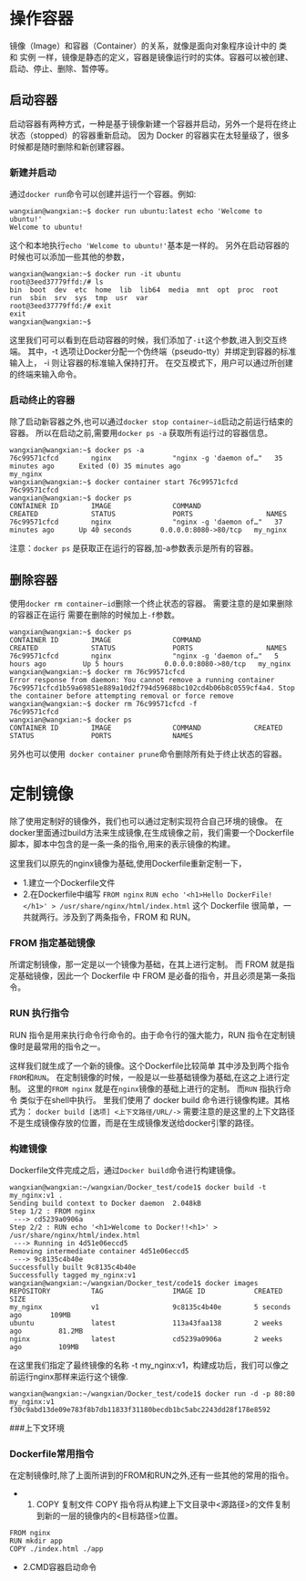 # 操作容器

镜像（Image）和容器（Container）的关系，就像是面向对象程序设计中的 类 和 实例 一样，镜像是静态的定义，容器是镜像运行时的实体。容器可以被创建、启动、停止、删除、暂停等。

## 启动容器
启动容器有两种方式，一种是基于镜像新建一个容器并启动，另外一个是将在终止状态（stopped）的容器重新启动。
因为 Docker 的容器实在太轻量级了，很多时候都是随时删除和新创建容器。

### 新建并启动

通过`docker run`命令可以创建并运行一个容器。例如:

```
wangxian@wangxian:~$ docker run ubuntu:latest echo 'Welcome to ubuntu!'
Welcome to ubuntu!
```
这个和本地执行`echo 'Welcome to ubuntu!'`基本是一样的。
另外在启动容器的时候也可以添加一些其他的参数，
```
wangxian@wangxian:~$ docker run -it ubuntu
root@3eed37779ffd:/# ls
bin  boot  dev  etc  home  lib  lib64  media  mnt  opt  proc  root  run  sbin  srv  sys  tmp  usr  var
root@3eed37779ffd:/# exit
exit
wangxian@wangxian:~$ 
```
这里我们可可以看到在启动容器的时候，我们添加了`-it`这个参数,进入到交互终端。
其中，-t 选项让Docker分配一个伪终端（pseudo-tty）并绑定到容器的标准输入上， -i 则让容器的标准输入保持打开。
在交互模式下，用户可以通过所创建的终端来输入命令。


### 启动终止的容器

除了启动新容器之外,也可以通过`docker stop container—id`启动之前运行结束的容器。
所以在启动之前,需要用`docker ps -a` 获取所有运行过的容器信息。
```
wangxian@wangxian:~$ docker ps -a
76c99571cfcd        nginx               "nginx -g 'daemon of…"   35 minutes ago      Exited (0) 35 minutes ago                          my_nginx
wangxian@wangxian:~$ docker container start 76c99571cfcd
76c99571cfcd
wangxian@wangxian:~$ docker ps
CONTAINER ID        IMAGE               COMMAND                  CREATED             STATUS              PORTS                  NAMES
76c99571cfcd        nginx               "nginx -g 'daemon of…"   37 minutes ago      Up 40 seconds       0.0.0.0:8080->80/tcp   my_nginx
```
注意：`docker ps` 是获取正在运行的容器,加-a参数表示是所有的容器。

## 删除容器
使用`docker rm container—id`删除一个终止状态的容器。
需要注意的是如果删除的容器正在运行 需要在删除的时候加上`-f`参数。
```
wangxian@wangxian:~$ docker ps
CONTAINER ID        IMAGE               COMMAND                  CREATED             STATUS              PORTS                  NAMES
76c99571cfcd        nginx               "nginx -g 'daemon of…"   5 hours ago         Up 5 hours          0.0.0.0:8080->80/tcp   my_nginx
wangxian@wangxian:~$ docker rm 76c99571cfcd
Error response from daemon: You cannot remove a running container 76c99571cfcd1b59a69851e889a10d2f794d59688bc102cd4b06b8c0559cf4a4. Stop the container before attempting removal or force remove
wangxian@wangxian:~$ docker rm 76c99571cfcd -f
76c99571cfcd
wangxian@wangxian:~$ docker ps
CONTAINER ID        IMAGE               COMMAND             CREATED             STATUS              PORTS               NAMES
```
另外也可以使用` docker container prune`命令删除所有处于终止状态的容器。

# 定制镜像 

除了使用定制好的镜像外，我们也可以通过定制实现符合自己环境的镜像。
在docker里面通过build方法来生成镜像,在生成镜像之前，我们需要一个Dockerfile脚本，脚本中包含的是一条一条的指令,用来的表示镜像的构建。

这里我们以原先的nginx镜像为基础,使用Dockerfile重新定制一下，
* 1.建立一个Dockerfile文件
* 2.在Dockerfile中编写 `FROM nginx` `RUN echo '<h1>Hello DockerFile!</h1>' > /usr/share/nginx/html/index.html`
这个 Dockerfile 很简单，一共就两行。涉及到了两条指令，FROM 和 RUN。

### FROM 指定基础镜像
所谓定制镜像，那一定是以一个镜像为基础，在其上进行定制。
而 FROM 就是指定基础镜像，因此一个 Dockerfile 中 FROM 是必备的指令，并且必须是第一条指令。

### RUN 执行指令
RUN 指令是用来执行命令行命令的。由于命令行的强大能力，RUN 指令在定制镜像时是最常用的指令之一。

这样我们就生成了一个新的镜像。这个Dockerfile比较简单 其中涉及到两个指令`FROM`和`RUN`。
在定制镜像的时候，一般是以一些基础镜像为基础,在这之上进行定制。
这里的`FROM nginx` 就是在`nginx`镜像的基础上进行的定制。
而`RUN` 指执行命令 类似于在shell中执行。
里我们使用了 docker build 命令进行镜像构建。其格式为：
`docker build [选项] <上下文路径/URL/->`
需要注意的是这里的上下文路径 不是生成镜像存放的位置，而是在生成镜像发送给docker引擎的路径。

### 构建镜像 

Dockerfile文件完成之后，通过`Docker build`命令进行构建镜像。
```
wangxian@wangxian:~/wangxian/Docker_test/code1$ docker build -t my_nginx:v1 .
Sending build context to Docker daemon  2.048kB
Step 1/2 : FROM nginx
 ---> cd5239a0906a
Step 2/2 : RUN echo '<h1>Welcome to Docker!!<h1>' > /usr/share/nginx/html/index.html
 ---> Running in 4d51e06eccd5
Removing intermediate container 4d51e06eccd5
 ---> 9c8135c4b40e
Successfully built 9c8135c4b40e
Successfully tagged my_nginx:v1
wangxian@wangxian:~/wangxian/Docker_test/code1$ docker images
REPOSITORY          TAG                 IMAGE ID            CREATED             SIZE
my_nginx            v1                  9c8135c4b40e        5 seconds ago       109MB
ubuntu              latest              113a43faa138        2 weeks ago         81.2MB
nginx               latest              cd5239a0906a        2 weeks ago         109MB
```
在这里我们指定了最终镜像的名称 -t my_nginx:v1，构建成功后，我们可以像之前运行nginx那样来运行这个镜像.
```
wangxian@wangxian:~/wangxian/Docker_test/code1$ docker run -d -p 80:80 my_nginx:v1 
f30c9abd13de09e783f8b7db11833f31180becdb1bc5abc2243dd28f178e8592
```
###上下文环境


### Dockerfile常用指令

在定制镜像时,除了上面所讲到的FROM和RUN之外,还有一些其他的常用的指令。

* 1. COPY 复制文件
COPY 指令将从构建上下文目录中<源路径>的文件复制到新的一层的镜像内的<目标路径>位置。
```
FROM nginx 
RUN mkdir app
COPY ./index.html ./app
```

* 2.CMD容器启动命令














